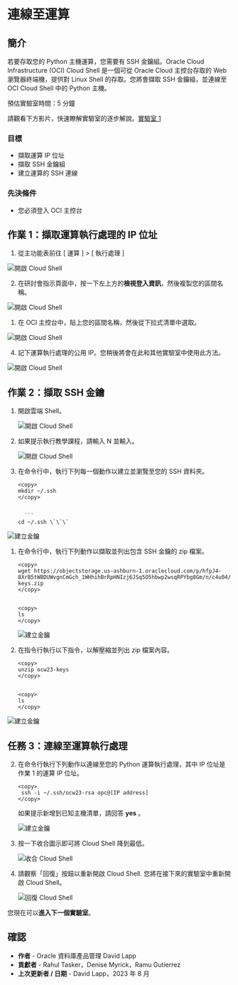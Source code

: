 # 連線至運算

## 簡介

若要存取您的 Python 主機運算，您需要有 SSH 金鑰組。Oracle Cloud Infrastructure (OCI) Cloud Shell 是一個可從 Oracle Cloud 主控台存取的 Web 瀏覽器終端機，提供對 Linux Shell 的存取。您將會擷取 SSH 金鑰組，並連線至 OCI Cloud Shell 中的 Python 主機。

預估實驗室時間：5 分鐘

請觀看下方影片，快速瞭解實驗室的逐步解說。[實驗室 1](videohub:1_0tvxm2q0)

### 目標

*   擷取運算 IP 位址
*   擷取 SSH 金鑰組
*   建立運算的 SSH 連線

### 先決條件

*   您必須登入 OCI 主控台

## 作業 1：擷取運算執行處理的 IP 位址

1.  從主功能表前往 \[ 運算 \] > \[ 執行處理 \]

![開啟 Cloud Shell](images/compute-01.png)

2.  在研討會指示頁面中，按一下左上方的**檢視登入資訊**，然後複製您的區間名稱。

![開啟 Cloud Shell](images/compartment.png)

1.  在 OCI 主控台中，貼上您的區間名稱，然後從下拉式清單中選取。

![開啟 Cloud Shell](images/compute-02.png)

4.  記下運算執行處理的公用 IP。您稍後將會在此和其他實驗室中使用此方法。

![開啟 Cloud Shell](images/compute-03.png)

## 作業 2：擷取 SSH 金鑰

1.  開啟雲端 Shell。
    
    ![開啟 Cloud Shell](images/compute-04.png)
    
2.  如果提示執行教學課程，請輸入 N 並輸入。
    
    ![開啟 Cloud Shell](images/compute-05.png)
    
3.  在命令行中，執行下列每一個動作以建立並瀏覽至您的 SSH 資料夾。
    
        <copy>
        mkdir ~/.ssh
        </copy>
        
    
          ```
        cd ~/.ssh \`\`\`

![建立金鑰](images/compute-06.png)

1.  在命令行中，執行下列動作以擷取並列出包含 SSH 金鑰的 zip 檔案。
    
        <copy>
        wget https://objectstorage.us-ashburn-1.oraclecloud.com/p/hfpJ4-8XrB5tWBDUWvgnCmGch_1WHhihBrRpHNIzj6JSq5O5hbwp2wsqRPYbg8Gm/n/c4u04/b/livelabsfiles/o/labfiles/ocw23-keys.zip
        </copy>
        
    
        <copy>
        ls
        </copy>
        
    
    ![建立金鑰](images/compute-07.png)
    
2.  在指令行執行以下指令，以解壓縮並列出 zip 檔案內容。
    
        <copy>
        unzip ocw23-keys
        </copy>
        
    
        <copy>
        ls
        </copy>
        

![建立金鑰](images/compute-08.png)

## 任務 3：連線至運算執行處理

2.  在命令行執行下列動作以連線至您的 Python 運算執行處理，其中 IP 位址是作業 1 的運算 IP 位址。
    
        <copy>
         ssh -i ~/.ssh/ocw23-rsa opc@[IP address]
        </copy>
        
    
    如果提示新增到已知主機清單，請回答 **yes** 。
    
    ![建立金鑰](images/compute-09.png)
    
3.  按一下收合圖示即可將 Cloud Shell 降到最低。
    
    ![收合 Cloud Shell](images/compute-10.png)
    
4.  請觀察「回復」按鈕以重新開啟 Cloud Shell. 您將在接下來的實驗室中重新開啟 Cloud Shell。
    
    ![回復 Cloud Shell](images/compute-11.png)
    

您現在可以**進入下一個實驗室**。

## 確認

*   **作者** - Oracle 資料庫產品管理 David Lapp
*   **貢獻者** - Rahul Tasker，Denise Myrick，Ramu Gutierrez
*   **上次更新者 / 日期** - David Lapp，2023 年 8 月